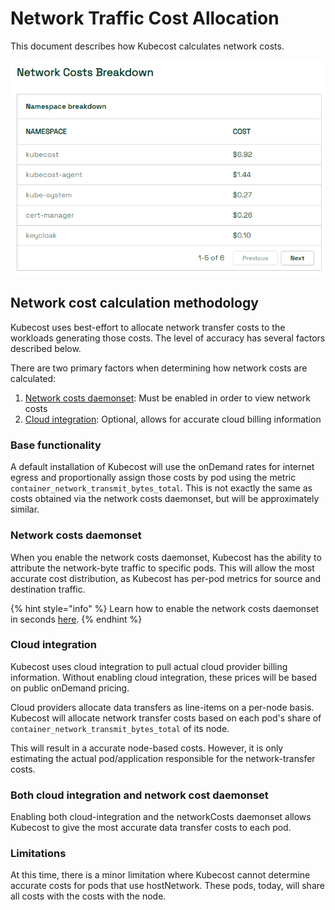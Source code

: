 # Network Traffic Cost Allocation

This document describes how Kubecost calculates network costs.

![network-costs screenshot](images/network-cost-overview.png)

## Network cost calculation methodology

Kubecost uses best-effort to allocate network transfer costs to the workloads generating those costs. The level of accuracy has several factors described below.

There are two primary factors when determining how network costs are calculated:&#x20;

1. [Network costs daemonset](https://docs.kubecost.com/install-and-configure/advanced-configuration/network-costs-configuration): Must be enabled in order to view network costs
2. [Cloud integration](cloud-integration.md): Optional, allows for accurate cloud billing information

### Base functionality

A default installation of Kubecost will use the onDemand rates for internet egress and proportionally assign those costs by pod using the metric `container_network_transmit_bytes_total`. This is not exactly the same as costs obtained via the network costs daemonset, but will be approximately similar.

### Network costs daemonset

When you enable the network costs daemonset, Kubecost has the ability to attribute the network-byte traffic to specific pods. This will allow the most accurate cost distribution, as Kubecost has per-pod metrics for source and destination traffic.

{% hint style="info" %}
Learn how to enable the network costs daemonset in seconds [here](https://docs.kubecost.com/install-and-configure/advanced-configuration/network-costs-configuration#enabling-network-costs).
{% endhint %}

### Cloud integration

Kubecost uses cloud integration to pull actual cloud provider billing information. Without enabling cloud integration, these prices will be based on public onDemand pricing.

Cloud providers allocate data transfers as line-items on a per-node basis. Kubecost will allocate network transfer costs based on each pod's share of `container_network_transmit_bytes_total` of its node.

This will result in a accurate node-based costs. However, it is only estimating the actual pod/application responsible for the network-transfer costs.

### Both cloud integration and network cost daemonset

Enabling both cloud-integration and the networkCosts daemonset allows Kubecost to give the most accurate data transfer costs to each pod.

### Limitations

At this time, there is a minor limitation where Kubecost cannot determine accurate costs for pods that use hostNetwork. These pods, today, will share all costs with the costs with the node.
